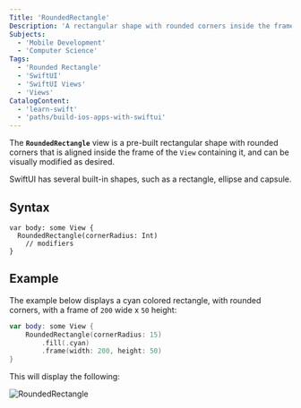 ```yaml
---
Title: 'RoundedRectangle'
Description: 'A rectangular shape with rounded corners inside the frame of the view containing it.'
Subjects:
  - 'Mobile Development'
  - 'Computer Science'
Tags:
  - 'Rounded Rectangle'
  - 'SwiftUI'
  - 'SwiftUI Views'
  - 'Views'
CatalogContent:
  - 'learn-swift'
  - 'paths/build-ios-apps-with-swiftui'
---
```


The **`RoundedRectangle`** view is a pre-built rectangular shape with rounded corners that is aligned inside the frame of the `View` containing it, and can be visually modified as desired.

SwiftUI has several built-in shapes, such as a rectangle, ellipse and capsule.

## Syntax

```pseudo
var body: some View {
  RoundedRectangle(cornerRadius: Int)
    // modifiers
}
```

## Example

The example below displays a cyan colored rectangle, with rounded corners, with a frame of `200` wide x `50` height:

```swift
var body: some View {
    RoundedRectangle(cornerRadius: 15)
        .fill(.cyan)
        .frame(width: 200, height: 50)
}
```


This will display the following:

![RoundedRectangle](https://raw.githubusercontent.com/Codecademy/docs/main/media/rounded-rectangle.png)
